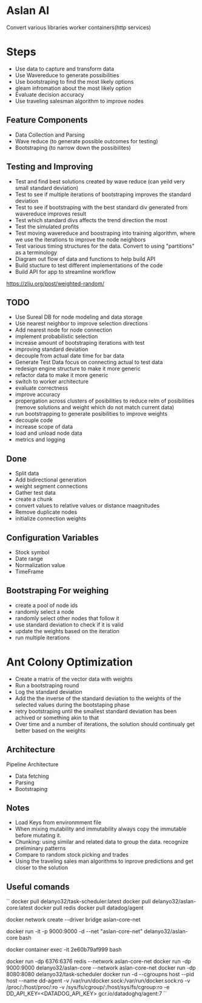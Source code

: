 # Aslan AI
Convert various libraries worker containers(http services)

# Steps
- Use data to capture and transform data
- Use Wavereduce to generate possibilities
- Use bootstraping to find the most likely options
- gleam infromation about the most likely option
- Evaluate decision accuracy
- Use traveling salesman algorithm to improve nodes

## Feature Components
- Data Collection and Parsing
- Wave reduce (to generate possible outcomes for testing)
- Bootstraping (to narrow down the possibilites)

## Testing and Improving
- Test and find best solutions created by wave reduce (can yeild very small standard deviation)
- Test to see if multiple iterations of bootstraping improves the standard deviation 
- Test to see if bootstraping with the best standard div generated from wavereduce improves result
- Test which standard divs affects the trend direction the most
- Test the simulated profits
- Test moving wavereduce and boostraping into training algorithm, where we use the iterations to improve the node neighbors
- Test various timing structures for the data. Convert to using "partitions" as a terminology
- Diagram out flow of data and functions to help build API
- Build stucture to test different implementations of the code
- Build API for app to streamline workflow

https://zliu.org/post/weighted-random/

## TODO
- Use Sureal DB for node modeling and data storage
- Use nearest neighbor to improve selection directions
- Add nearest node for node connection
- implement probabilistic selection
- increase amount of bootstraping iterations with test
- improving standard deviation 
- decouple from actual date time for bar data
- Generate Test Data focus on connecting actual to test data
- redesign engine structure to make it more generic
- refactor data to make it more generic
- switch to worker architecture
- evaluate correctness
- improve accuracy
- propergation across clusters of posibilities to reduce relm of posibilities (remove solutions and weight which do not match current data)
- run bootstrapping to generate posibilities to improve weights
- decouple code
- increase scope of data
- load and unload node data
- metrics and logging

## Done
- Split data 
- Add bidirectional generation
- weight segment connections
- Gather test data
- create a chunk
- convert values to relative values or distance maagnitudes
- Remove duplicate nodes
- initialize connection weights

## Configuration Variables
- Stock symbol
- Date range
- Normalization value
- TimeFrame


## Bootstraping For weighing
- create a pool of node ids
- randomly select a node
- randomly select other nodes that follow it
- use standard deviation to check if it is valid 
- update the weights based on the iteration
- run multiple iterations 

# Ant Colony Optimization
- Create a matrix of the vector data with weights
- Run a bootstraping round
- Log the standard deviation 
- Add the the inverse of the standard deviation to the weights of the selected values during the bootstaping phase
- retry bootstraping until the smallest standard deviation has been achived or something akin to that
- Over time and a number of iterations, the solution should continualy get better based on the weights

## Architecture
Pipeline Architecture
- Data fetching 
- Parsing 
- Bootstraping


## Notes
- Load Keys from environmment file
- When mixing mutability and immutability always copy the immutable before mutating it. 
- Chunking: using similar and related data to group the data. recognize preliminary patterns
- Compare to random stock picking and trades
- Using the traveling sales man algorithms to inprove predictions and get closer to the solution


## Useful comands
``
docker pull delanyo32/task-scheduler:latest
docker pull delanyo32/aslan-core:latest
docker pull redis
docker pull datadog/agent

docker network create --driver bridge aslan-core-net

docker run -it -p 9000:9000 -d --net "aslan-core-net" delanyo32/aslan-core bash 

docker container exec -it 2e60b79af999 bash 

docker run -dp 6376:6376 redis --network aslan-core-net
docker run -dp 9000:9000 delanyo32/aslan-core --network aslan-core-net
docker run -dp 8080:8080 delanyo32/task-scheduler
docker run -d --cgroupns host --pid host --name dd-agent -v /var/run/docker.sock:/var/run/docker.sock:ro -v /proc/:/host/proc/:ro -v /sys/fs/cgroup/:/host/sys/fs/cgroup:ro -e DD_API_KEY=<DATADOG_API_KEY> gcr.io/datadoghq/agent:7
``